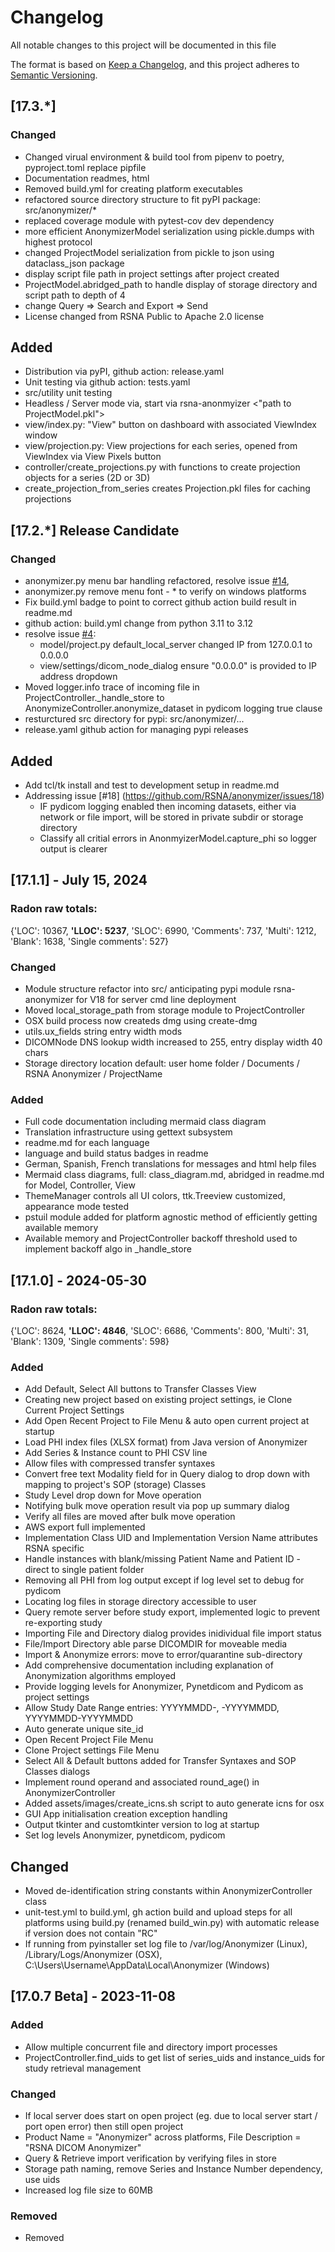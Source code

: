 # Changelog
All notable changes to this project will be documented in this file

The format is based on [Keep a Changelog](https://keepachangelog.com/en/1.0.0/),
and this project adheres to [Semantic Versioning](https://semver.org/spec/v2.0.0.html).


## [17.3.*] 
### Changed
- Changed virual environment & build tool from pipenv to poetry, pyproject.toml replace pipfile
- Documentation readmes, html 
- Removed build.yml for creating platform executables
- refactored source directory structure to fit pyPI package: src/anonymizer/*
- replaced coverage module with pytest-cov dev dependency
- more efficient AnonymizerModel serialization using pickle.dumps with highest protocol 
- changed ProjectModel serialization from pickle to json using dataclass_json package
- display script file path in project settings after project created
- ProjectModel.abridged_path to handle display of storage directory and script path to depth of 4
- change Query => Search and Export => Send
- License changed from RSNA Public to Apache 2.0 license

## Added
- Distribution via pyPI, github action: release.yaml
- Unit testing via github action: tests.yaml
- src/utility unit testing
- Headless / Server mode via, start via rsna-anonmyizer <"path to ProjectModel.pkl">
- view/index.py: "View" button on dashboard with associated ViewIndex window
- view/projection.py: View projections for each series, opened from ViewIndex via View Pixels button
- controller/create_projections.py with functions to create projection objects for a series (2D or 3D)
- create_projection_from_series creates Projection.pkl files for caching projections

## [17.2.*] Release Candidate
### Changed
- anonymizer.py menu bar handling refactored, resolve issue [#14](https://github.com/RSNA/anonymizer/issues/14), 
- anonymizer.py remove menu font - * to verify on windows platforms
- Fix build.yml badge to point to correct github action build result in readme.md
- github action: build.yml change from python 3.11 to 3.12
- resolve issue [#4](https://github.com/RSNA/anonymizer/issues/4):
    - model/project.py default_local_server changed IP from 127.0.0.1 to 0.0.0.0
    - view/settings/dicom_node_dialog ensure "0.0.0.0" is provided to IP address dropdown
- Moved logger.info trace of incoming file in ProjectController._handle_store to AnonymizeController.anonymize_dataset in pydicom logging true clause
- resturctured src directory for pypi: src/anonymizer/...
- release.yaml github action for managing pypi releases


## Added
- Add tcl/tk install and test to development setup in readme.md
- Addressing issue [#18] (https://github.com/RSNA/anonymizer/issues/18) 
    - IF pydicom logging enabled then incoming datasets, either via network or file import, will be stored in private subdir or storage directory
    - Classify all critial errors in AnonmyizerModel.capture_phi so logger output is clearer


## [17.1.1] - July 15, 2024
### Radon raw totals:
{'LOC': 10367,
 **'LLOC': 5237**,
 'SLOC': 6990,
 'Comments': 737,
 'Multi': 1212,
 'Blank': 1638,
 'Single comments': 527}
### Changed
- Module structure refactor into src/ anticipating pypi module rsna-anonymizer for V18 for server cmd line deployment
- Moved local_storage_path from storage module to ProjectController
- OSX build process now createds dmg using create-dmg
- utils.ux_fields string entry width mods
- DICOMNode DNS lookup width increased to 255, entry display width 40 chars
- Storage directory location default: user home folder / Documents / RSNA Anonymizer / ProjectName
### Added
- Full code documentation including mermaid class diagram
- Translation infrastructure using gettext subsystem
- readme.md for each language
- language and build status badges in readme
- German, Spanish, French translations for messages and html help files
- Mermaid class diagrams, full: class_diagram.md, abridged in readme.md for Model, Controller, View
- ThemeManager controls all UI colors, ttk.Treeview customized, appearance mode tested
- pstuil module added for platform agnostic method of efficiently getting available memory
- Available memory and ProjectController backoff threshold used to implement backoff algo in _handle_store


## [17.1.0] - 2024-05-30
### Radon raw totals: 
{'LOC': 8624, **'LLOC': 4846**, 'SLOC': 6686, 'Comments': 800, 'Multi': 31, 'Blank': 1309, 'Single comments': 598}
### Added
- Add Default, Select All buttons to Transfer Classes View
- Creating new project based on existing project settings, ie Clone Current Project Settings
- Add Open Recent Project to File Menu & auto open current project at startup
- Load PHI index files (XLSX format) from Java version of Anonymizer
- Add Series & Instance count to PHI CSV line
- Allow files with compressed transfer syntaxes 
- Convert free text Modality field for in Query dialog to drop down with mapping to project's SOP (storage) Classes
- Study Level drop down for Move operation
- Notifying bulk move operation result via pop up summary dialog
- Verify all files are moved after bulk move operation
- AWS export full implemented
- Implementation Class UID and Implementation Version Name attributes RSNA specific
- Handle instances with blank/missing Patient Name and Patient ID - direct to single patient folder
- Removing all PHI from log output except if log level set to debug for pydicom
- Locating log files in storage directory accessible to user
- Query remote server before study export, implemented logic to prevent re-exporting study
- Importing File and Directory dialog provides inidividual file import status
- File/Import Directory able parse DICOMDIR for moveable media
- Import & Anonymize errors: move to error/quarantine sub-directory
- Add comprehensive documentation including explanation of Anonymization algorithms employed
- Provide logging levels for Anonymizer, Pynetdicom and Pydicom as project settings
- Allow Study Date Range entries:  YYYYMMDD-, -YYYYMMDD, YYYYMMDD-YYYYMMDD
- Auto generate unique site_id
- Open Recent Project File Menu
- Clone Project settings File Menu
- Select All & Default buttons added for Transfer Syntaxes and SOP Classes dialogs
- Implement round operand and associated round_age() in AnonymizerController
- Added assets/images/create_icns.sh script to auto generate icns for osx
- GUI App initialisation creation exception handling
- Output tkinter and customtkinter version to log at startup
- Set log levels Anonymizer, pynetdicom, pydicom

## Changed
- Moved de-identification string constants within AnonymizerController class
- unit-test.yml to build.yml, gh action build and upload steps for all platforms using build.py (renamed build_win.py) with automatic release if version does not contain "RC"
- If running from pyinstaller set log file to /var/log/Anonymizer (Linux), /Library/Logs/Anonymizer (OSX), C:\Users\Username\AppData\Local\Anonymizer (Windows)

## [17.0.7 Beta] - 2023-11-08
### Added
- Allow multiple concurrent file and directory import processes
- ProjectController.find_uids to get list of series_uids and instance_uids for study retrieval management

### Changed
- If local server does start on open project (eg. due to local server start / port open error) then still open project 
- Product Name = "Anonymizer" across platforms, File Description = "RSNA DICOM Anonymizer"
- Query & Retrieve import verification by verifying files in store
- Storage path naming, remove Series and Instance Number dependency, use uids
- Increased log file size to 60MB

### Removed
 - Removed 
